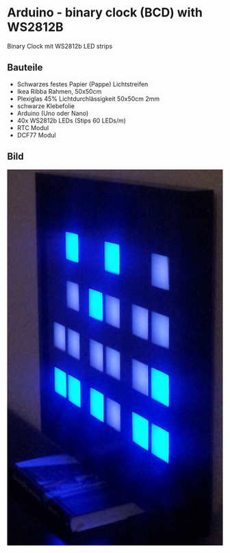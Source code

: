 # Arduino - binary clock (BCD) with WS2812B

Binary Clock mit WS2812b LED strips

## Bauteile

 * Schwarzes festes Papier (Pappe) Lichtstreifen
 * Ikea Ribba Rahmen, 50x50cm
 * Plexiglas 45% Lichtdurchlässigkeit 50x50cm 2mm
 * schwarze Klebefolie
 * Arduino (Uno oder Nano)
 * 40x WS2812b LEDs (Stips 60 LEDs/m)
 * RTC Modul
 * DCF77 Modul



## Bild

![Fertige-Lampe.jpg](https://raw.githubusercontent.com/hggh/arduino-clock/master/pics/Fertige-Lampe.jpg)
